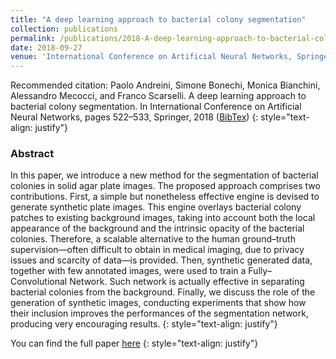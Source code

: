```yaml
---
title: "A deep learning approach to bacterial colony segmentation"
collection: publications
permalink: /publications/2018-A-deep-learning-approach-to-bacterial-colony-segmentation
date: 2018-09-27
venue: 'International Conference on Artificial Neural Networks, Springer'
---
```


Recommended citation: Paolo Andreini, Simone Bonechi, Monica Bianchini, Alessandro Mecocci, and Franco Scarselli. A deep learning approach to bacterial colony segmentation. In International Conference on Artificial Neural Networks, pages 522–533, Springer, 2018 ([BibTex](https://citation-needed.springer.com/v2/references/10.1007/978-3-030-01424-7_51?format=bibtex&flavour=citation))
{: style="text-align: justify"}

### Abstract
In this paper, we introduce a new method for the segmentation of bacterial colonies in solid agar plate images. The proposed approach comprises two contributions. First, a simple but nonetheless effective engine is devised to generate synthetic plate images. This engine overlays bacterial colony patches to existing background images, taking into account both the local appearance of the background and the intrinsic opacity of the bacterial colonies. Therefore, a scalable alternative to the human ground–truth supervision—often difficult to obtain in medical imaging, due to privacy issues and scarcity of data—is provided. Then, synthetic generated data, together with few annotated images, were used to train a Fully–Convolutional Network. Such network is actually effective in separating bacterial colonies from the background. Finally, we discuss the role of the generation of synthetic images, conducting experiments that show how their inclusion improves the performances of the segmentation network, producing very encouraging results.
{: style="text-align: justify"}

You can find the full paper [here](https://link.springer.com/chapter/10.1007/978-3-030-01424-7_51)
{: style="text-align: justify"}
